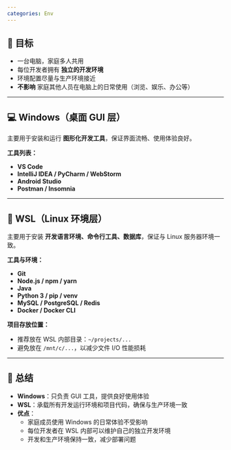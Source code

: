```yaml
---
categories: Env
---
```

## 🎯 目标

- 一台电脑，家庭多人共用
- 每位开发者拥有 **独立的开发环境**
- 环境配置尽量与生产环境接近
- **不影响** 家庭其他人员在电脑上的日常使用（浏览、娱乐、办公等）

------

## 💻 Windows（桌面 GUI 层）

主要用于安装和运行 **图形化开发工具**，保证界面流畅、使用体验良好。

**工具列表：**

- **VS Code**
- **IntelliJ IDEA / PyCharm / WebStorm**
- **Android Studio**
- **Postman / Insomnia**

------

## 🐧 WSL（Linux 环境层）

主要用于安装 **开发语言环境、命令行工具、数据库**，保证与 Linux 服务器环境一致。

**工具与环境：**

- **Git**
- **Node.js / npm / yarn**
- **Java**
- **Python 3 / pip / venv**
- **MySQL / PostgreSQL / Redis**
- **Docker / Docker CLI**

**项目存放位置：**

- 推荐放在 WSL 内部目录：`~/projects/...`
- 避免放在 `/mnt/c/...`，以减少文件 I/O 性能损耗

------

## 🔑 总结

- **Windows**：只负责 GUI 工具，提供良好使用体验
- **WSL**：承载所有开发运行环境和项目代码，确保与生产环境一致
- **优点**：
  - 家庭成员使用 Windows 的日常体验不受影响
  - 每位开发者在 WSL 内部可以维护自己的独立开发环境
  - 开发和生产环境保持一致，减少部署问题
